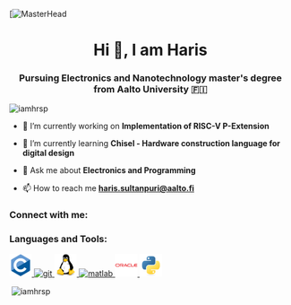 [![MasterHead](https://uploads-ssl.webflow.com/6213e37965cf962f3b7fdcd2/63b704a7bb4b0173b00ff72c_Anima%C3%A7%C3%A3o-Site-Builders_00000.gif)
<h1 align="center">Hi 👋, I am Haris</h1>
<h3 align="center">Pursuing Electronics and Nanotechnology master's degree from Aalto University 🇫🇮</h3>

<p align="left"> <img src="https://komarev.com/ghpvc/?username=iamhrsp&label=Profile%20views&color=0e75b6&style=flat" alt="iamhrsp" /> </p>

- 🔭 I’m currently working on **Implementation of RISC-V P-Extension**

- 🌱 I’m currently learning **Chisel - Hardware construction language for digital design**

- 💬 Ask me about **Electronics and Programming**

- 📫 How to reach me **haris.sultanpuri@aalto.fi**

<h3 align="left">Connect with me:</h3>
<p align="left">
</p>

<h3 align="left">Languages and Tools:</h3>
<p align="left"> <a href="https://www.cprogramming.com/" target="_blank" rel="noreferrer"> <img src="https://raw.githubusercontent.com/devicons/devicon/master/icons/c/c-original.svg" alt="c" width="40" height="40"/> </a> <a href="https://git-scm.com/" target="_blank" rel="noreferrer"> <img src="https://www.vectorlogo.zone/logos/git-scm/git-scm-icon.svg" alt="git" width="40" height="40"/> </a> <a href="https://www.linux.org/" target="_blank" rel="noreferrer"> <img src="https://raw.githubusercontent.com/devicons/devicon/master/icons/linux/linux-original.svg" alt="linux" width="40" height="40"/> </a> <a href="https://www.mathworks.com/" target="_blank" rel="noreferrer"> <img src="https://upload.wikimedia.org/wikipedia/commons/2/21/Matlab_Logo.png" alt="matlab" width="40" height="40"/> </a> <a href="https://www.oracle.com/" target="_blank" rel="noreferrer"> <img src="https://raw.githubusercontent.com/devicons/devicon/master/icons/oracle/oracle-original.svg" alt="oracle" width="40" height="40"/> </a> <a href="https://www.python.org" target="_blank" rel="noreferrer"> <img src="https://raw.githubusercontent.com/devicons/devicon/master/icons/python/python-original.svg" alt="python" width="40" height="40"/> </a> </p>

<p>&nbsp;<img align="center" src="https://github-readme-stats.vercel.app/api?username=iamhrsp&show_icons=true&locale=en" alt="iamhrsp" /></p>
